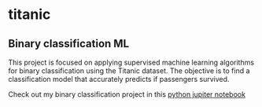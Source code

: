 # titanic 
## Binary classification ML
This project is focused on applying supervised machine learning algorithms for binary classification using the Titanic dataset. The objective is to find a classification model that accurately predicts if passengers survived.

Check out my binary classification project in this [python jupiter notebook](https://github.com/noursan/titanic/blob/main/titanic.ipynb)

